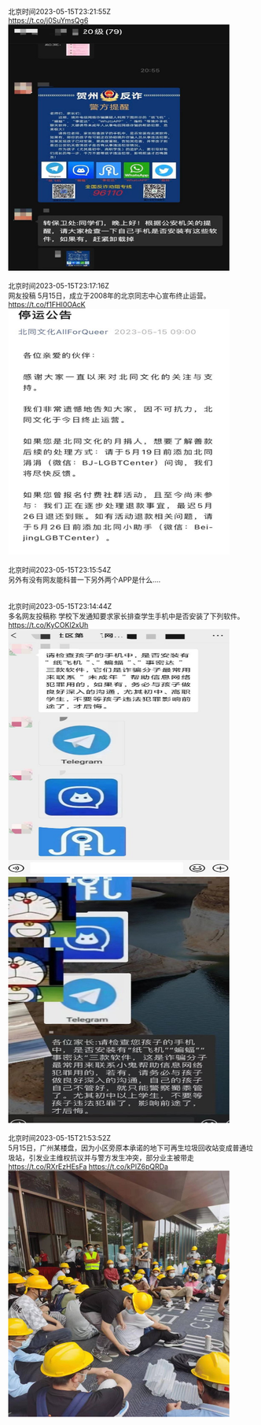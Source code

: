 北京时间2023-05-15T23:21:55Z<br>https://t.co/j0SuYmsQg6<br><img src='/temp/image/2023/u-Month-5/1658130597548572675_0.jpg' width='450' height='500'><br><br>北京时间2023-05-15T23:17:16Z<br>网友投稿
5月15日，成立于2008年的北京同志中心宣布终止运营。 https://t.co/f1FHI0OAcK<br><img src='/temp/image/2023/u-Month-5/1658129426121474049_0.jpg' width='450' height='500'><br><br>北京时间2023-05-15T23:15:54Z<br>另外有没有网友能科普一下另外两个APP是什么....<br><br><br>北京时间2023-05-15T23:14:44Z<br>多名网友投稿称
学校下发通知要求家长排查学生手机中是否安装了下列软件。 https://t.co/KyCOKl2xUh<br><img src='/temp/image/2023/u-Month-5/1658128787198955527_0.jpg' width='450' height='500'><img src='/temp/image/2023/u-Month-5/1658128787198955527_1.jpg' width='450' height='500'><br><br>北京时间2023-05-15T21:53:52Z<br>5月15日，广州某楼盘，因为小区旁原本承诺的地下可再生垃圾回收站变成普通垃圾站，引发业主维权抗议并与警方发生冲突，部分业主被带走 https://t.co/RXrEzHEsFa https://t.co/kPIZ6pQRDa<br><img src='/temp/image/2023/u-Month-5/1658108436796657673_0.jpg' width='450' height='500'><br><br>